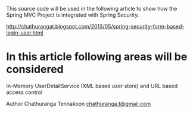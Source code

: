 This source code will be used in the following article to show how the Spring MVC Project is integrated with Spring Security.

http://chathurangat.blogspot.com/2013/05/spring-security-form-based-login-user.html

In this article following areas will be considered
==================================================

In-Memory UserDetailService (XML based user store)
and
URL based access control

Author
Chathuranga Tennakoon
chathuranga.t@gmail.com
